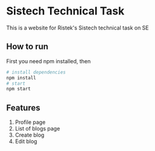 # Sistech Technical Task

This is a website for Ristek's Sistech technical task on SE

## How to run

First you need npm installed, then

```bash
# install dependencies
npm install
# start
npm start
```

## Features

1. Profile page
2. List of blogs page
3. Create blog
4. Edit blog

